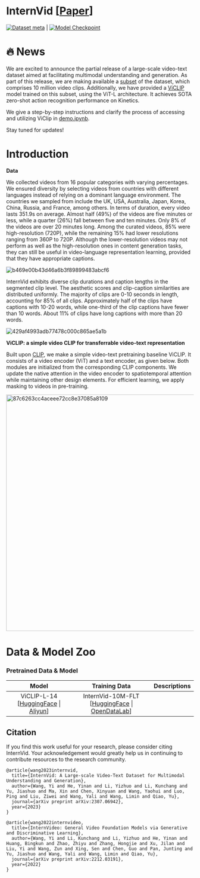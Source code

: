 # InternVid \[[Paper](https://arxiv.org/pdf/2307.06942.pdf)\]

[![Dataset meta](https://img.shields.io/badge/%F0%9F%A4%97%20InternVid-Dataset-blue)](https://huggingface.co/datasets/OpenGVLab/InternVid) | [![Model Checkpoint](https://img.shields.io/badge/%F0%9F%A4%97%20ViCLIP-Model-purple)](https://huggingface.co/OpenGVLab/ViCLIP)

# :fire: News
We are excited to announce the partial release of a large-scale video-text dataset aimed at facilitating multimodal understanding and generation. As part of this release, we are making available a [subset](https://huggingface.co/datasets/OpenGVLab/InternVid) of the dataset, which comprises 10 million video clips. Additionally, we have provided a [ViCLIP](https://huggingface.co/OpenGVLab/ViCLIP) model trained on this subset, using the ViT-L architecture. It achieves SOTA zero-shot action recognition performance on Kinetics.

We give a step-by-step instructions and clarify the process of accessing and utilizing ViClip in [demo.ipynb](https://github.com/OpenGVLab/InternVideo/blob/main/Data/InternVid/demo.ipynb).

Stay tuned for updates!

# Introduction

**Data**

We collected videos from 16 popular categories with varying percentages. We ensured diversity by selecting videos from countries with different languages instead of relying on a dominant language environment. The countries we sampled from include the UK, USA, Australia, Japan, Korea, China, Russia, and France, among others. In terms of duration, every video lasts 351.9s on average. Almost half (49%) of the videos are five minutes or less, while a quarter (26%) fall between five and ten minutes. Only 8% of the videos are over 20 minutes long. Among the curated videos, 85% were high-resolution (720P), while the remaining 15% had lower resolutions ranging from 360P to 720P. Although the lower-resolution videos may not perform as well as the high-resolution ones in content generation tasks, they can still be useful in video-language representation learning, provided that they have appropriate captions.

![b469e00b43d46a6b3f89899483abcf6](https://github.com/OpenGVLab/InternVideo/assets/43169235/7d6aca7d-362a-425d-9ef2-ec0189491b52)

InternVid exhibits diverse clip durations and caption lengths in the segmented clip level. The aesthetic scores and clip-caption similarities are distributed uniformly. The majority of clips are 0-10 seconds in length, accounting for 85% of all clips. Approximately half of the clips have captions with 10-20 words, while one-third of the clip captions have fewer than 10 words. About 11% of clips have long captions with more than 20 words.

![429af4993adb77478c000c865ae5a1b](https://github.com/OpenGVLab/InternVideo/assets/43169235/f64588c3-81e8-43de-b771-46500474d2ff)

**ViCLIP: a simple video CLIP for transferrable video-text representation**

Built upon <a href="https://github.com/openai/CLIP">CLIP</a>, we make a simple video-text pretraining baseline ViCLIP. It consists of a video encoder (ViT) and a text encoder, as given below. Both modules are initialized from the corresponding CLIP components. We update the native attention in the video encoder to spatiotemporal attention while maintaining other design elements. For efficient learning, we apply masking to videos in pre-training.

<img width="633" alt="87c6263cc4aceee72cc8e37085a8109" src="https://github.com/OpenGVLab/InternVideo/assets/43169235/1e540a2b-f503-4036-b2a8-ba99401fc5b0">


# Data & Model Zoo

### Pretrained Data & Model
<div>

|      Model      |   Training Data   |                                               Descriptions                                                |
| :-----------------: | :----------------------: | :---------------------------------------------------------------------------------------------------: |
| ViCLIP-L-14 \[[HuggingFace](https://huggingface.co/OpenGVLab/ViCLIP) \| [Aliyun](https://pjlab-gvm-data.oss-cn-shanghai.aliyuncs.com/internvideo/viclip/ViClip-InternVid-10M-FLT.pth )\] | InternVid-10M-FLT \[[HuggingFace](https://huggingface.co/datasets/OpenGVLab/InternVid) \| [OpenDataLab](https://opendatalab.com/shepshep/InternVid)\] |    |
</div>


## Citation

If you find this work useful for your research, please consider citing InternVid. Your acknowledgement would greatly help us in continuing to contribute resources to the research community.

```
@article{wang2023internvid,
  title={InternVid: A Large-scale Video-Text Dataset for Multimodal Understanding and Generation},
  author={Wang, Yi and He, Yinan and Li, Yizhuo and Li, Kunchang and Yu, Jiashuo and Ma, Xin and Chen, Xinyuan and Wang, Yaohui and Luo, Ping and Liu, Ziwei and Wang, Yali and Wang, Limin and Qiao, Yu},
  journal={arXiv preprint arXiv:2307.06942},
  year={2023}
}

@article{wang2022internvideo,
  title={InternVideo: General Video Foundation Models via Generative and Discriminative Learning},
  author={Wang, Yi and Li, Kunchang and Li, Yizhuo and He, Yinan and Huang, Bingkun and Zhao, Zhiyu and Zhang, Hongjie and Xu, Jilan and Liu, Yi and Wang, Zun and Xing, Sen and Chen, Guo and Pan, Junting and Yu, Jiashuo and Wang, Yali and Wang, Limin and Qiao, Yu},
  journal={arXiv preprint arXiv:2212.03191},
  year={2022}
}
```
